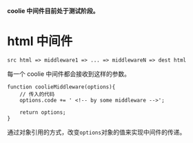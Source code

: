 **coolie 中间件目前处于测试阶段。**


# html 中间件
```
src html => middleware1 => ... => middlewareN => dest html
```

每一个 coolie 中间件都会接收到这样的参数。
```
function coolieMiddleware(options){
    // 传入的代码
    options.code += ' <!-- by some middleware -->';

    return options;
}
```

通过对象引用的方式，改变`options`对象的值来实现中间件的传递。

